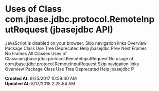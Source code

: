 # Uses of Class com.jbase.jdbc.protocol.RemoteInputRequest (jbasejdbc   API)

JavaScript is disabled on your browser. Skip navigation links Overview Package Class Use Tree Deprecated Help jbasejdbc Prev Next Frames No Frames All Classes Uses of Classcom.jbase.jdbc.protocol.RemoteInputRequest No usage of com.jbase.jdbc.protocol.RemoteInputRequest Skip navigation links Overview Package Class Use Tree Deprecated Help jbasejdbc P  

**Created At:** 9/25/2017 10:59:40 AM  
**Updated At:** 8/17/2018 2:25:54 AM  

